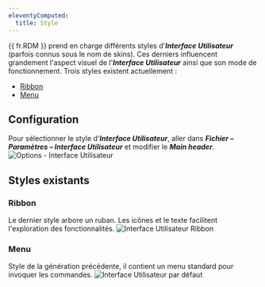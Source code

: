 ```yaml
---
eleventyComputed:
  title: Style
---
```

{{ fr.RDM }} prend en charge différents styles d'***Interface Utilisateur*** (parfois connus sous le nom de skins). Ces derniers influencent grandement l'aspect visuel de l'***Interface Utilisateur*** ainsi que son mode de fonctionnement. Trois styles existent actuellement :

* [Ribbon](#ribbon)
* [Menu](#menu)

## Configuration

Pour sélectionner le style d'***Interface Utilisateur***, aller dans ***Fichier – Paramètres – Interface Utilisateur*** et modifier le ***Main header***.
![Options - Interface Utilisateur](https://cdnweb.devolutions.net/docs/docs_en_rdm_windows_clip11406.png)

## Styles existants

### Ribbon

Le dernier style arbore un ruban. Les icônes et le texte facilitent l'exploration des fonctionnalités.
![Interface Utilisateur Ribbon](https://cdnweb.devolutions.net/docs/docs_en_rdm_windows_clip11407.png)

### Menu

Style de la génération précédente, il contient un menu standard pour invoquer les commandes.
![Interface Utilisateur par défaut](https://cdnweb.devolutions.net/docs/docs_en_rdm_windows_clip11404.png)
